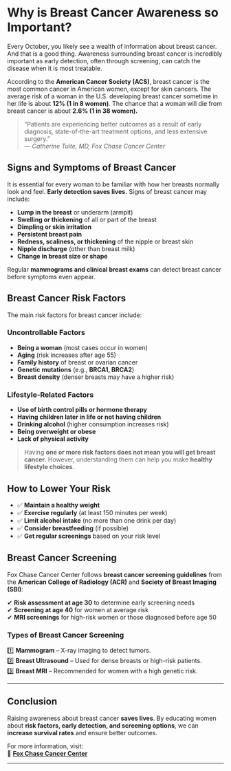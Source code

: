 <!-- ---
title: "Why is Breast Cancer Awareness so Important?"
author: "Fox Chase Cancer Center"
date: "2025-03-30"
description: "Understanding the importance of early detection, symptoms, risk factors, and screening for breast cancer."
image: "breast-cancer-awareness.jpg"
category: "Awareness"
--- -->

# Why is Breast Cancer Awareness so Important?

Every October, you likely see a wealth of information about breast cancer. And that is a good thing. Awareness surrounding breast cancer is incredibly important as early detection, often through screening, can catch the disease when it is most treatable.

According to the **American Cancer Society (ACS)**, breast cancer is the most common cancer in American women, except for skin cancers. The average risk of a woman in the U.S. developing breast cancer sometime in her life is about **12% (1 in 8 women)**. The chance that a woman will die from breast cancer is about **2.6% (1 in 38 women).**

> “Patients are experiencing better outcomes as a result of early diagnosis, state-of-the-art treatment options, and less extensive surgery.”  
> — *Catherine Tuite, MD, Fox Chase Cancer Center*

## Signs and Symptoms of Breast Cancer

It is essential for every woman to be familiar with how her breasts normally look and feel. **Early detection saves lives.** Signs of breast cancer may include:

- **Lump in the breast** or underarm (armpit)
- **Swelling or thickening** of all or part of the breast
- **Dimpling or skin irritation**
- **Persistent breast pain**
- **Redness, scaliness, or thickening** of the nipple or breast skin
- **Nipple discharge** (other than breast milk)
- **Change in breast size or shape**

Regular **mammograms and clinical breast exams** can detect breast cancer before symptoms even appear.

## Breast Cancer Risk Factors

The main risk factors for breast cancer include:

### **Uncontrollable Factors**
- **Being a woman** (most cases occur in women)
- **Aging** (risk increases after age 55)
- **Family history** of breast or ovarian cancer
- **Genetic mutations** (e.g., **BRCA1, BRCA2**)
- **Breast density** (denser breasts may have a higher risk)

### **Lifestyle-Related Factors**
- **Use of birth control pills or hormone therapy**
- **Having children later in life or not having children**
- **Drinking alcohol** (higher consumption increases risk)
- **Being overweight or obese**
- **Lack of physical activity**

> Having **one or more risk factors does not mean you will get breast cancer.** However, understanding them can help you make **healthy lifestyle choices**.

## How to Lower Your Risk

- ✅ **Maintain a healthy weight**
- ✅ **Exercise regularly** (at least 150 minutes per week)
- ✅ **Limit alcohol intake** (no more than one drink per day)
- ✅ **Consider breastfeeding** (if possible)
- ✅ **Get regular screenings** based on your risk level

## Breast Cancer Screening

Fox Chase Cancer Center follows **breast cancer screening guidelines** from the **American College of Radiology (ACR)** and **Society of Breast Imaging (SBI)**:

✔ **Risk assessment at age 30** to determine early screening needs  
✔ **Screening at age 40** for women at average risk  
✔ **MRI screenings** for high-risk women or those diagnosed before age 50  

### **Types of Breast Cancer Screening**
1️⃣ **Mammogram** – X-ray imaging to detect tumors.  
2️⃣ **Breast Ultrasound** – Used for dense breasts or high-risk patients.  
3️⃣ **Breast MRI** – Recommended for women with a high genetic risk.  

---

## **Conclusion**
Raising awareness about breast cancer **saves lives**. By educating women about **risk factors, early detection, and screening options**, we can **increase survival rates** and ensure better outcomes.

For more information, visit:  
🔗 **[Fox Chase Cancer Center](https://www.foxchase.org)**  

---
